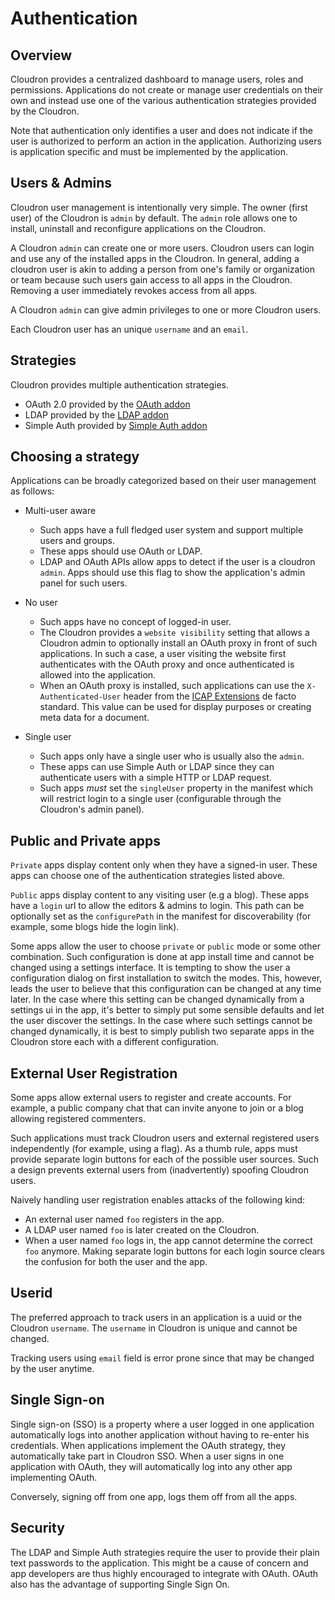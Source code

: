 # Authentication

## Overview

Cloudron provides a centralized dashboard to manage users, roles and permissions. Applications
do not create or manage user credentials on their own and instead use one of the various
authentication strategies provided by the Cloudron.

Note that authentication only identifies a user and does not indicate if the user is authorized
to perform an action in the application. Authorizing users is application specific and must be
implemented by the application.

## Users & Admins

Cloudron user management is intentionally very simple. The owner (first user) of the
Cloudron is `admin` by default. The `admin` role allows one to install, uninstall and reconfigure
applications on the Cloudron.

A Cloudron `admin` can create one or more users. Cloudron users can login and use any of the installed
apps in the Cloudron. In general, adding a cloudron user is akin to adding a person from one's family
or organization or team because such users gain access to all apps in the Cloudron. Removing a user
immediately revokes access from all apps.

A Cloudron `admin` can give admin privileges to one or more Cloudron users.

Each Cloudron user has an unique `username` and an `email`.

## Strategies

Cloudron provides multiple authentication strategies.

* OAuth 2.0 provided by the [OAuth addon](/references/addons.html#oauth)
* LDAP provided by the [LDAP addon](/references/addons.html#ldap)
* Simple Auth provided by [Simple Auth addon](/references/addons.html#simpleauth)

## Choosing a strategy

Applications can be broadly categorized based on their user management as follows:

* Multi-user aware
  * Such apps have a full fledged user system and support multiple users and groups.
  * These apps should use OAuth or LDAP.
  * LDAP and OAuth APIs allow apps to detect if the user is a cloudron `admin`. Apps should use this flag
    to show the application's admin panel for such users.


* No user
  * Such apps have no concept of logged-in user.
  * The Cloudron provides a `website visibility` setting that allows a Cloudron admin to optionally
    install an OAuth proxy in front of such applications. In such a case, a user visiting the website first
    authenticates with the OAuth proxy and once authenticated is allowed into the application.
  * When an OAuth proxy is installed, such applications can use the `X-Authenticated-User` header from the
    [ICAP Extensions](https://tools.ietf.org/html/draft-stecher-icap-subid-00#section-3.4) de facto standard.
    This value can be used for display purposes or creating meta data for a document.


* Single user
  * Such apps only have a single user who is usually also the `admin`.
  * These apps can use Simple Auth or LDAP since they can authenticate users with a simple HTTP or LDAP request.
  * Such apps _must_ set the `singleUser` property in the manifest which will restrict login to a single user
    (configurable through the Cloudron's admin panel).

## Public and Private apps

`Private` apps display content only when they have a signed-in user. These apps can choose one of the
authentication strategies listed above.

`Public` apps display content to any visiting user (e.g a blog). These apps have a `login` url to allow
the editors & admins to login. This path can be optionally set as the `configurePath` in the manifest for
discoverability (for example, some blogs hide the login link).

Some apps allow the user to choose `private` or `public` mode or some other combination. Such configuration
is done at app install time and cannot be changed using a settings interface. It is tempting to show the user
a configuration dialog on first installation to switch the modes. This, however, leads the user to believe that
this configuration can be changed at any time later. In the case where this setting can be changed dynamically
from a settings ui in the app, it's better to simply put some sensible defaults and let the user discover
the settings. In the case where such settings cannot be changed dynamically, it is best to simply publish two
separate apps in the Cloudron store each with a different configuration.

## External User Registration

Some apps allow external users to register and create accounts. For example, a public company chat that
can invite anyone to join or a blog allowing registered commenters.

Such applications must track Cloudron users and external registered users independently (for example, using a flag).
As a thumb rule, apps must provide separate login buttons for each of the possible user sources. Such a design prevents
external users from (inadvertently) spoofing Cloudron users.

Naively handling user registration enables attacks of the following kind:
* An external user named `foo` registers in the app.
* A LDAP user named `foo` is later created on the Cloudron.
* When a user named `foo` logs in, the app cannot determine the correct `foo` anymore. Making separate login buttons for each
login source clears the confusion for both the user and the app.

## Userid

The preferred approach to track users in an application is a uuid or the Cloudron `username`.
The `username` in Cloudron is unique and cannot be changed.

Tracking users using `email` field is error prone since that may be changed by the user anytime.

## Single Sign-on

Single sign-on (SSO) is a property where a user logged in one application automatically logs into
another application without having to re-enter his credentials. When applications implement the
OAuth strategy, they automatically take part in Cloudron SSO. When a user signs in one application with
OAuth, they will automatically log into any other app implementing OAuth.

Conversely, signing off from one app, logs them off from all the apps.

## Security

The LDAP and Simple Auth strategies require the user to provide their plain text passwords to the
application. This might be a cause of concern and app developers are thus highly encouraged to integrate
with OAuth. OAuth also has the advantage of supporting Single Sign On.
